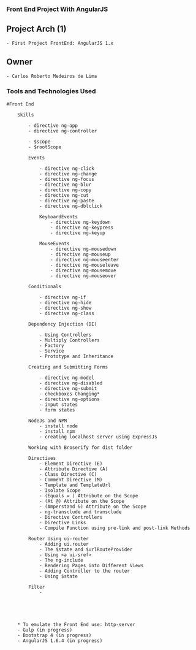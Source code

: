 ### Front End Project With AngularJS

## Project Arch (1)
	- First Project FrontEnd: AngularJS 1.x

## Owner

	- Carlos Roberto Medeiros de Lima

### Tools and Technologies Used ###
	
	#Front End
		
		Skills
			
			- directive ng-app
			- directive ng-controller
			
			- $scope
			- $rootScope
			
			Events
			
				- directive ng-click	
				- directive ng-change	
				- directive ng-focus
				- directive ng-blur
				- directive ng-copy
				- directive ng-cut
				- directive ng-paste
				- directive ng-dblclick
				
				KeyboardEvents
					- directive ng-keydown
					- directive ng-keypress
					- directive ng-keyup
				
				MouseEvents
					- directive ng-mousedown
					- directive ng-mouseup
					- directive ng-mouseenter
					- directive ng-mouseleave
					- directive ng-mousemove
					- directive ng-mouseover
					
			Conditionals

				- directive ng-if
				- directive ng-hide
				- directive ng-show
				- directive ng-class
				
			Dependency Injection (DI)
			
				- Using Controllers
				- Multiply Controllers
				- Factory
				- Service
				- Prototype and Inheritance
			
			Creating and Submitting Forms

				- directive ng-model
				- directive ng-disabled
				- directive ng-submit
				- checkboxes Changing*
				- directive ng-options
				- input states
				- form states
			
			NodeJs and NPM
				- install node
				- install npm
				- creating localhost server using ExpressJs
			
			Working with Broserify for dist folder
			
			Directives
				- Element Directive (E)
				- Attribute Directive (A)
				- Class Directive (C)
				- Comment Directive (M)
				- Template and TemplateUrl
				- Isolate Scope
				- (Equals = ) Attribute on the Scope
				- (At @) Attribute on the Scope
				- (Amperstand &) Attribute on the Scope
				- ng-transclude and transclude
				- Directive Controllers
				- Directive Links
				- Compile Function using pre-link and post-link Methods
				
			Router Using ui-router
				- Adding ui.router
				- The $state and $urlRouteProvider
				- Using <a ui-sref>
				- The ng-include
				- Rendering Pages into Different Views
				- Adding Controller to the router
				- Using $state
			
			Filter
				- 
				
				
				
		
		
		* To emulate the Front End use: http-server
		- Gulp (in progress)
		- Bootstrap 4 (in progress)
		- AngularJS 1.6.4 (in progress)